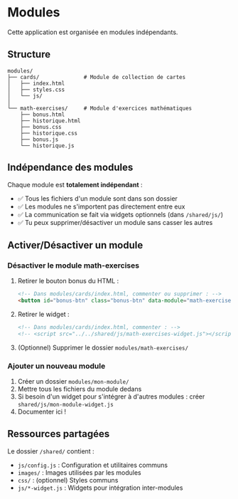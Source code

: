 # Modules

Cette application est organisée en modules indépendants.

## Structure

```
modules/
├── cards/              # Module de collection de cartes
│   ├── index.html
│   ├── styles.css
│   └── js/
│
└── math-exercises/     # Module d'exercices mathématiques
    ├── bonus.html
    ├── historique.html
    ├── bonus.css
    ├── historique.css
    ├── bonus.js
    └── historique.js
```

## Indépendance des modules

Chaque module est **totalement indépendant** :

- ✅ Tous les fichiers d'un module sont dans son dossier
- ✅ Les modules ne s'importent pas directement entre eux
- ✅ La communication se fait via widgets optionnels (dans `/shared/js/`)
- ✅ Tu peux supprimer/désactiver un module sans casser les autres

## Activer/Désactiver un module

### Désactiver le module math-exercises

1. Retirer le bouton bonus du HTML :
   ```html
   <!-- Dans modules/cards/index.html, commenter ou supprimer : -->
   <button id="bonus-btn" class="bonus-btn" data-module="math-exercises">
   ```

2. Retirer le widget :
   ```html
   <!-- Dans modules/cards/index.html, commenter : -->
   <!-- <script src="../../shared/js/math-exercises-widget.js"></script> -->
   ```

3. (Optionnel) Supprimer le dossier `modules/math-exercises/`

### Ajouter un nouveau module

1. Créer un dossier `modules/mon-module/`
2. Mettre tous les fichiers du module dedans
3. Si besoin d'un widget pour s'intégrer à d'autres modules : créer `shared/js/mon-module-widget.js`
4. Documenter ici !

## Ressources partagées

Le dossier `/shared/` contient :
- `js/config.js` : Configuration et utilitaires communs
- `images/` : Images utilisées par les modules
- `css/` : (optionnel) Styles communs
- `js/*-widget.js` : Widgets pour intégration inter-modules
